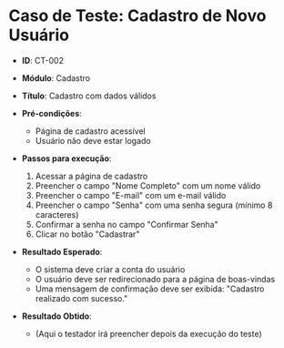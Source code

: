 # Caso de Teste: Cadastro de Novo Usuário

- **ID**: CT-002  
- **Módulo**: Cadastro  
- **Título**: Cadastro com dados válidos  
- **Pré-condições**:  
  - Página de cadastro acessível  
  - Usuário não deve estar logado  

- **Passos para execução**:  
  1. Acessar a página de cadastro  
  2. Preencher o campo "Nome Completo" com um nome válido  
  3. Preencher o campo "E-mail" com um e-mail válido  
  4. Preencher o campo "Senha" com uma senha segura (mínimo 8 caracteres)  
  5. Confirmar a senha no campo "Confirmar Senha"  
  6. Clicar no botão "Cadastrar"  

- **Resultado Esperado**:  
  - O sistema deve criar a conta do usuário  
  - O usuário deve ser redirecionado para a página de boas-vindas  
  - Uma mensagem de confirmação deve ser exibida: "Cadastro realizado com sucesso."  

- **Resultado Obtido**:  
  - (Aqui o testador irá preencher depois da execução do teste)  
